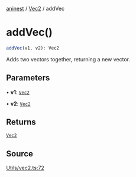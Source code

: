 [aninest](../../index.md) / [Vec2](../index.md) / addVec

# addVec()

```ts
addVec(v1, v2): Vec2
```

Adds two vectors together, returning a new vector.

## Parameters

• **v1**: [`Vec2`](../type-aliases/Vec2.md)

• **v2**: [`Vec2`](../type-aliases/Vec2.md)

## Returns

[`Vec2`](../type-aliases/Vec2.md)

## Source

[Utils/vec2.ts:72](https://github.com/zphrs/aninest/blob/f1bf3a3/src/Utils/vec2.ts#L72)
